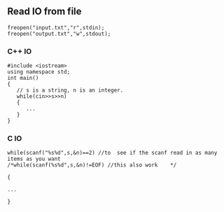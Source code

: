 ## Read IO from file
```
freopen("input.txt","r",stdin);
freopen("output.txt","w",stdout);
```
### C++ IO
```
#include <iostream>        
using namespace std;
int main()
{
   // s is a string, n is an integer.
   while(cin>>s>>n)
   {
      ...
   }
}
```
### C IO
```
while(scanf("%s%d",s,&n)==2) //to  see if the scanf read in as many items as you want
/*while(scanf(%s%d",s,&n)!=EOF) //this also work    */

{

...

}
```
